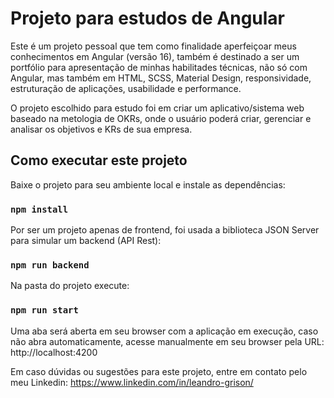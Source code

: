 # Projeto para estudos de Angular

Este é um projeto pessoal que tem como finalidade aperfeiçoar meus conhecimentos em Angular (versão 16), também é destinado a ser um portfólio para apresentação de minhas habilitades técnicas, não só com Angular, mas também em HTML, SCSS, Material Design, responsividade, estruturação de aplicações, usabilidade e performance.

O projeto escolhido para estudo foi em criar um aplicativo/sistema web baseado na metologia de OKRs, onde o usuário poderá criar, gerenciar e analisar os objetivos e KRs de sua empresa.

## Como executar este projeto

Baixe o projeto para seu ambiente local e instale as dependências:

### `npm install`

Por ser um projeto apenas de frontend, foi usada a biblioteca JSON Server para simular um backend (API Rest):

### `npm run backend`

Na pasta do projeto execute:

### `npm run start`

Uma aba será aberta em seu browser com a aplicação em execução, caso não abra automaticamente, acesse manualmente em seu browser pela URL: http://localhost:4200



Em caso dúvidas ou sugestões para este projeto, entre em contato pelo meu Linkedin: https://www.linkedin.com/in/leandro-grison/
